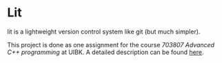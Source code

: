 # Lit

lit is a lightweight version control system like git (but much simpler).

This project is done as one assignment for the course *703807 Advanced C++ programming* at UIBK. A detailed description can be found [here](https://git.uibk.ac.at/c7031162/703807-advanced-cxx/tree/master/assignment1). 
